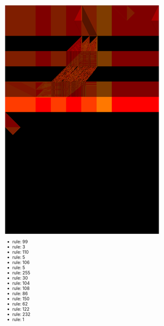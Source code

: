 ![photo](./output.png) 
 * rule: 99
* rule: 3
* rule: 110
* rule: 5
* rule: 106
* rule: 5
* rule: 255
* rule: 30
* rule: 104
* rule: 108
* rule: 86
* rule: 150
* rule: 62
* rule: 122
* rule: 232
* rule: 1
